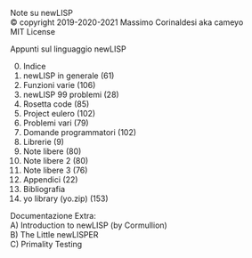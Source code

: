 Note su newLISP  
© copyright 2019-2020-2021 Massimo Corinaldesi aka cameyo  
MIT License  
    
Appunti sul linguaggio newLISP  
  
00) Indice  
01) newLISP in generale (61)  
02) Funzioni varie (106)  
03) newLISP 99 problemi (28)  
04) Rosetta code (85)  
05) Project eulero (102)  
06) Problemi vari (79)  
07) Domande programmatori (102)  
08) Librerie (9)  
09) Note libere (80)  
10) Note libere 2 (80)  
11) Note libere 3 (76)  
12) Appendici (22)  
13) Bibliografia  
99) yo library (yo.zip) (153)  
  
Documentazione Extra:  
A) Introduction to newLISP (by Cormullion)  
B) The Little newLISPER  
C) Primality Testing  

